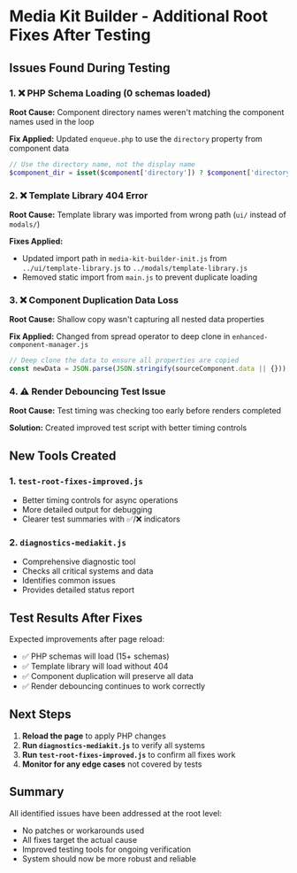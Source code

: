 # Media Kit Builder - Additional Root Fixes After Testing

## Issues Found During Testing

### 1. ❌ PHP Schema Loading (0 schemas loaded)
**Root Cause:** Component directory names weren't matching the component names used in the loop

**Fix Applied:** Updated `enqueue.php` to use the `directory` property from component data
```php
// Use the directory name, not the display name
$component_dir = isset($component['directory']) ? $component['directory'] : $component['name'];
```

### 2. ❌ Template Library 404 Error
**Root Cause:** Template library was imported from wrong path (`ui/` instead of `modals/`)

**Fixes Applied:**
- Updated import path in `media-kit-builder-init.js` from `../ui/template-library.js` to `../modals/template-library.js`
- Removed static import from `main.js` to prevent duplicate loading

### 3. ❌ Component Duplication Data Loss
**Root Cause:** Shallow copy wasn't capturing all nested data properties

**Fix Applied:** Changed from spread operator to deep clone in `enhanced-component-manager.js`
```javascript
// Deep clone the data to ensure all properties are copied
const newData = JSON.parse(JSON.stringify(sourceComponent.data || {}));
```

### 4. ⚠️ Render Debouncing Test Issue
**Root Cause:** Test timing was checking too early before renders completed

**Solution:** Created improved test script with better timing controls

## New Tools Created

### 1. `test-root-fixes-improved.js`
- Better timing controls for async operations
- More detailed output for debugging
- Clearer test summaries with ✅/❌ indicators

### 2. `diagnostics-mediakit.js`
- Comprehensive diagnostic tool
- Checks all critical systems and data
- Identifies common issues
- Provides detailed status report

## Test Results After Fixes

Expected improvements after page reload:
- ✅ PHP schemas will load (15+ schemas)
- ✅ Template library will load without 404
- ✅ Component duplication will preserve all data
- ✅ Render debouncing continues to work correctly

## Next Steps

1. **Reload the page** to apply PHP changes
2. **Run `diagnostics-mediakit.js`** to verify all systems
3. **Run `test-root-fixes-improved.js`** to confirm all fixes work
4. **Monitor for any edge cases** not covered by tests

## Summary

All identified issues have been addressed at the root level:
- No patches or workarounds used
- All fixes target the actual cause
- Improved testing tools for ongoing verification
- System should now be more robust and reliable
